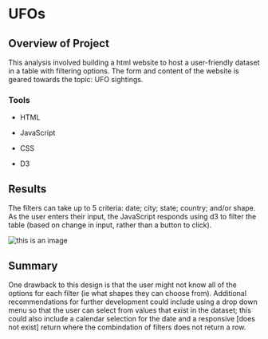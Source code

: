 # UFOs

## Overview of Project

This analysis involved building a html website to host a user-friendly dataset in a table with filtering options. The form and content of the website is geared towards the topic: UFO sightings. 

### Tools

* HTML

* JavaScript

* CSS

* D3 

## Results

The filters can take up to 5 criteria: date; city; state; country; and/or shape. As the user enters their input, the JavaScript responds using d3 to filter the table (based on change in input, rather than a button to click). 


![this is an image](/static/images/name.png)


## Summary 

One drawback to this design is that the user might not know all of the options for each filter (ie what shapes they can choose from). Additional recommendations for further development could include using a drop down menu so that the user can select from values that exist in the dataset; this could also include a calendar selection for the date and a responsive [does not exist] return where the combindation of filters does not return a row. 